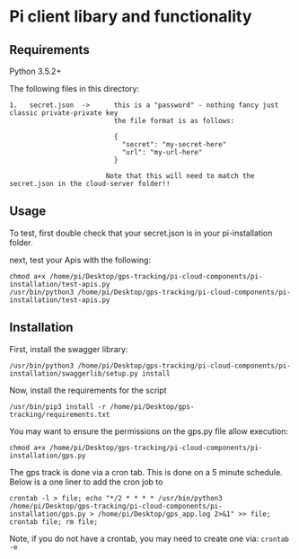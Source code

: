 # Pi client libary and functionality

## Requirements
Python 3.5.2+

The following files in this directory:
```
1.   secret.json  ->      this is a "password" - nothing fancy just classic private-private key
                          the file format is as follows:

                          {
                            "secret": "my-secret-here"
                            "url": "my-url-here"
                          }

                        Note that this will need to match the secret.json in the cloud-server folder!!
```

## Usage
To test, first double check that your secret.json is in your pi-installation folder.

next, test your Apis with the following:
```shell script
chmod a+x /home/pi/Desktop/gps-tracking/pi-cloud-components/pi-installation/test-apis.py
/usr/bin/python3 /home/pi/Desktop/gps-tracking/pi-cloud-components/pi-installation/test-apis.py
```

## Installation

First, install the swagger library:
```shell script
/usr/bin/python3 /home/pi/Desktop/gps-tracking/pi-cloud-components/pi-installation/swaggerlib/setup.py install
```

Now, install the requirements for the script
```shell script
/usr/bin/pip3 install -r /home/pi/Desktop/gps-tracking/requirements.txt
```

You may want to ensure the permissions on the gps.py file allow execution:
```shell script
chmod a+x /home/pi/Desktop/gps-tracking/pi-cloud-components/pi-installation/gps.py
```

The gps track is done via a cron tab. This is done on a 5 minute schedule.
Below is a one liner to add the cron job to 
```shell script
crontab -l > file; echo "*/2 * * * * /usr/bin/python3 /home/pi/Desktop/gps-tracking/pi-cloud-components/pi-installation/gps.py > /home/pi/Desktop/gps_app.log 2>&1" >> file; crontab file; rm file;
```

Note, if you do not have a crontab, you may need to create one via: ```crontab -e```
